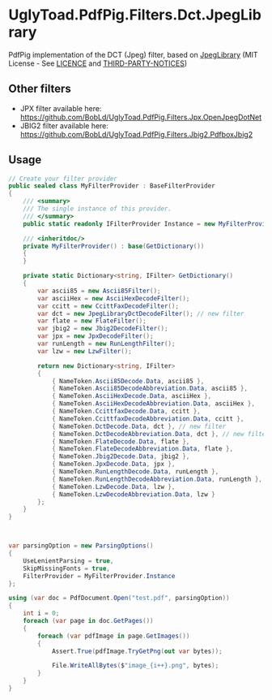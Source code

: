 # UglyToad.PdfPig.Filters.Dct.JpegLibrary

PdfPig implementation of the DCT (Jpeg) filter, based on [JpegLibrary](https://github.com/yigolden/JpegLibrary) (MIT License - See [LICENCE](https://github.com/BobLd/UglyToad.PdfPig.Filters.Dct.JpegLibrary/blob/master/UglyToad.PdfPig.Filters.Dct.JpegLibrary/Jpeg/LICENSE) and [THIRD-PARTY-NOTICES](https://github.com/BobLd/UglyToad.PdfPig.Filters.Dct.JpegLibrary/blob/master/UglyToad.PdfPig.Filters.Dct.JpegLibrary/Jpeg/THIRD-PARTY-NOTICES.md))

## Other filters
- JPX filter available here: https://github.com/BobLd/UglyToad.PdfPig.Filters.Jpx.OpenJpegDotNet
- JBIG2 filter available here: https://github.com/BobLd/UglyToad.PdfPig.Filters.Jbig2.PdfboxJbig2

## Usage
```csharp
// Create your filter provider
public sealed class MyFilterProvider : BaseFilterProvider
{
    /// <summary>
    /// The single instance of this provider.
    /// </summary>
    public static readonly IFilterProvider Instance = new MyFilterProvider();

    /// <inheritdoc/>
    private MyFilterProvider() : base(GetDictionary())
    {
    }

    private static Dictionary<string, IFilter> GetDictionary()
    {
        var ascii85 = new Ascii85Filter();
        var asciiHex = new AsciiHexDecodeFilter();
        var ccitt = new CcittFaxDecodeFilter();
        var dct = new JpegLibraryDctDecodeFilter(); // new filter
        var flate = new FlateFilter();
        var jbig2 = new Jbig2DecodeFilter();
        var jpx = new JpxDecodeFilter();
        var runLength = new RunLengthFilter();
        var lzw = new LzwFilter();

        return new Dictionary<string, IFilter>
        {
            { NameToken.Ascii85Decode.Data, ascii85 },
            { NameToken.Ascii85DecodeAbbreviation.Data, ascii85 },
            { NameToken.AsciiHexDecode.Data, asciiHex },
            { NameToken.AsciiHexDecodeAbbreviation.Data, asciiHex },
            { NameToken.CcittfaxDecode.Data, ccitt },
            { NameToken.CcittfaxDecodeAbbreviation.Data, ccitt },
            { NameToken.DctDecode.Data, dct }, // new filter
            { NameToken.DctDecodeAbbreviation.Data, dct }, // new filter
            { NameToken.FlateDecode.Data, flate },
            { NameToken.FlateDecodeAbbreviation.Data, flate },
            { NameToken.Jbig2Decode.Data, jbig2 },
            { NameToken.JpxDecode.Data, jpx },
            { NameToken.RunLengthDecode.Data, runLength },
            { NameToken.RunLengthDecodeAbbreviation.Data, runLength },
            { NameToken.LzwDecode.Data, lzw },
            { NameToken.LzwDecodeAbbreviation.Data, lzw }
        };
    }
}



var parsingOption = new ParsingOptions()
{
	UseLenientParsing = true,
	SkipMissingFonts = true,
	FilterProvider = MyFilterProvider.Instance
};

using (var doc = PdfDocument.Open("test.pdf", parsingOption))
{
	int i = 0;
	foreach (var page in doc.GetPages())
	{
		foreach (var pdfImage in page.GetImages())
		{
			Assert.True(pdfImage.TryGetPng(out var bytes));

			File.WriteAllBytes($"image_{i++}.png", bytes);
		}
	}
}
```
